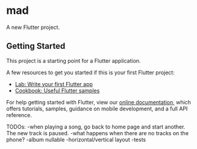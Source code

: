 # mad

A new Flutter project.

## Getting Started

This project is a starting point for a Flutter application.

A few resources to get you started if this is your first Flutter project:

- [Lab: Write your first Flutter app](https://flutter.dev/docs/get-started/codelab)
- [Cookbook: Useful Flutter samples](https://flutter.dev/docs/cookbook)

For help getting started with Flutter, view our
[online documentation](https://flutter.dev/docs), which offers tutorials,
samples, guidance on mobile development, and a full API reference.


TODOs:
-when playing a song, go back to home page and start another. The new track is paused.
-what happens when there are no tracks on the phone?
-album nullable
-horizontal/vertical layout
-tests